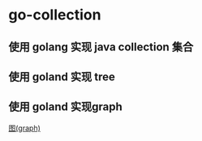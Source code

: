 # go-collection

## 使用 golang 实现 java collection 集合

## 使用 goland 实现 tree

## 使用 goland 实现graph

[图(graph)](https://github.com/ClareChu/go-collection/tree/master/src/mgraph)